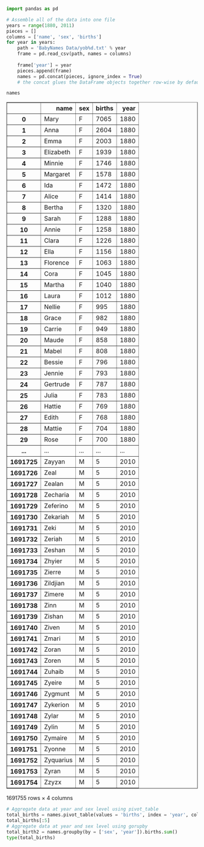

```python
import pandas as pd

# Assemble all of the data into one file
years = range(1880, 2011)
pieces = []
columns = ['name', 'sex', 'births']
for year in years:
    path = 'BabyNames Data/yob%d.txt' % year
    frame = pd.read_csv(path, names = columns)
    
    frame['year'] = year
    pieces.append(frame)
    names = pd.concat(pieces, ignore_index = True)
    # the concat glues the DataFrame objects together row-wise by default

names
```




<div>
<table border="1" class="dataframe">
  <thead>
    <tr style="text-align: right;">
      <th></th>
      <th>name</th>
      <th>sex</th>
      <th>births</th>
      <th>year</th>
    </tr>
  </thead>
  <tbody>
    <tr>
      <th>0</th>
      <td>Mary</td>
      <td>F</td>
      <td>7065</td>
      <td>1880</td>
    </tr>
    <tr>
      <th>1</th>
      <td>Anna</td>
      <td>F</td>
      <td>2604</td>
      <td>1880</td>
    </tr>
    <tr>
      <th>2</th>
      <td>Emma</td>
      <td>F</td>
      <td>2003</td>
      <td>1880</td>
    </tr>
    <tr>
      <th>3</th>
      <td>Elizabeth</td>
      <td>F</td>
      <td>1939</td>
      <td>1880</td>
    </tr>
    <tr>
      <th>4</th>
      <td>Minnie</td>
      <td>F</td>
      <td>1746</td>
      <td>1880</td>
    </tr>
    <tr>
      <th>5</th>
      <td>Margaret</td>
      <td>F</td>
      <td>1578</td>
      <td>1880</td>
    </tr>
    <tr>
      <th>6</th>
      <td>Ida</td>
      <td>F</td>
      <td>1472</td>
      <td>1880</td>
    </tr>
    <tr>
      <th>7</th>
      <td>Alice</td>
      <td>F</td>
      <td>1414</td>
      <td>1880</td>
    </tr>
    <tr>
      <th>8</th>
      <td>Bertha</td>
      <td>F</td>
      <td>1320</td>
      <td>1880</td>
    </tr>
    <tr>
      <th>9</th>
      <td>Sarah</td>
      <td>F</td>
      <td>1288</td>
      <td>1880</td>
    </tr>
    <tr>
      <th>10</th>
      <td>Annie</td>
      <td>F</td>
      <td>1258</td>
      <td>1880</td>
    </tr>
    <tr>
      <th>11</th>
      <td>Clara</td>
      <td>F</td>
      <td>1226</td>
      <td>1880</td>
    </tr>
    <tr>
      <th>12</th>
      <td>Ella</td>
      <td>F</td>
      <td>1156</td>
      <td>1880</td>
    </tr>
    <tr>
      <th>13</th>
      <td>Florence</td>
      <td>F</td>
      <td>1063</td>
      <td>1880</td>
    </tr>
    <tr>
      <th>14</th>
      <td>Cora</td>
      <td>F</td>
      <td>1045</td>
      <td>1880</td>
    </tr>
    <tr>
      <th>15</th>
      <td>Martha</td>
      <td>F</td>
      <td>1040</td>
      <td>1880</td>
    </tr>
    <tr>
      <th>16</th>
      <td>Laura</td>
      <td>F</td>
      <td>1012</td>
      <td>1880</td>
    </tr>
    <tr>
      <th>17</th>
      <td>Nellie</td>
      <td>F</td>
      <td>995</td>
      <td>1880</td>
    </tr>
    <tr>
      <th>18</th>
      <td>Grace</td>
      <td>F</td>
      <td>982</td>
      <td>1880</td>
    </tr>
    <tr>
      <th>19</th>
      <td>Carrie</td>
      <td>F</td>
      <td>949</td>
      <td>1880</td>
    </tr>
    <tr>
      <th>20</th>
      <td>Maude</td>
      <td>F</td>
      <td>858</td>
      <td>1880</td>
    </tr>
    <tr>
      <th>21</th>
      <td>Mabel</td>
      <td>F</td>
      <td>808</td>
      <td>1880</td>
    </tr>
    <tr>
      <th>22</th>
      <td>Bessie</td>
      <td>F</td>
      <td>796</td>
      <td>1880</td>
    </tr>
    <tr>
      <th>23</th>
      <td>Jennie</td>
      <td>F</td>
      <td>793</td>
      <td>1880</td>
    </tr>
    <tr>
      <th>24</th>
      <td>Gertrude</td>
      <td>F</td>
      <td>787</td>
      <td>1880</td>
    </tr>
    <tr>
      <th>25</th>
      <td>Julia</td>
      <td>F</td>
      <td>783</td>
      <td>1880</td>
    </tr>
    <tr>
      <th>26</th>
      <td>Hattie</td>
      <td>F</td>
      <td>769</td>
      <td>1880</td>
    </tr>
    <tr>
      <th>27</th>
      <td>Edith</td>
      <td>F</td>
      <td>768</td>
      <td>1880</td>
    </tr>
    <tr>
      <th>28</th>
      <td>Mattie</td>
      <td>F</td>
      <td>704</td>
      <td>1880</td>
    </tr>
    <tr>
      <th>29</th>
      <td>Rose</td>
      <td>F</td>
      <td>700</td>
      <td>1880</td>
    </tr>
    <tr>
      <th>...</th>
      <td>...</td>
      <td>...</td>
      <td>...</td>
      <td>...</td>
    </tr>
    <tr>
      <th>1691725</th>
      <td>Zayyan</td>
      <td>M</td>
      <td>5</td>
      <td>2010</td>
    </tr>
    <tr>
      <th>1691726</th>
      <td>Zeal</td>
      <td>M</td>
      <td>5</td>
      <td>2010</td>
    </tr>
    <tr>
      <th>1691727</th>
      <td>Zealan</td>
      <td>M</td>
      <td>5</td>
      <td>2010</td>
    </tr>
    <tr>
      <th>1691728</th>
      <td>Zecharia</td>
      <td>M</td>
      <td>5</td>
      <td>2010</td>
    </tr>
    <tr>
      <th>1691729</th>
      <td>Zeferino</td>
      <td>M</td>
      <td>5</td>
      <td>2010</td>
    </tr>
    <tr>
      <th>1691730</th>
      <td>Zekariah</td>
      <td>M</td>
      <td>5</td>
      <td>2010</td>
    </tr>
    <tr>
      <th>1691731</th>
      <td>Zeki</td>
      <td>M</td>
      <td>5</td>
      <td>2010</td>
    </tr>
    <tr>
      <th>1691732</th>
      <td>Zeriah</td>
      <td>M</td>
      <td>5</td>
      <td>2010</td>
    </tr>
    <tr>
      <th>1691733</th>
      <td>Zeshan</td>
      <td>M</td>
      <td>5</td>
      <td>2010</td>
    </tr>
    <tr>
      <th>1691734</th>
      <td>Zhyier</td>
      <td>M</td>
      <td>5</td>
      <td>2010</td>
    </tr>
    <tr>
      <th>1691735</th>
      <td>Zierre</td>
      <td>M</td>
      <td>5</td>
      <td>2010</td>
    </tr>
    <tr>
      <th>1691736</th>
      <td>Zildjian</td>
      <td>M</td>
      <td>5</td>
      <td>2010</td>
    </tr>
    <tr>
      <th>1691737</th>
      <td>Zimere</td>
      <td>M</td>
      <td>5</td>
      <td>2010</td>
    </tr>
    <tr>
      <th>1691738</th>
      <td>Zinn</td>
      <td>M</td>
      <td>5</td>
      <td>2010</td>
    </tr>
    <tr>
      <th>1691739</th>
      <td>Zishan</td>
      <td>M</td>
      <td>5</td>
      <td>2010</td>
    </tr>
    <tr>
      <th>1691740</th>
      <td>Ziven</td>
      <td>M</td>
      <td>5</td>
      <td>2010</td>
    </tr>
    <tr>
      <th>1691741</th>
      <td>Zmari</td>
      <td>M</td>
      <td>5</td>
      <td>2010</td>
    </tr>
    <tr>
      <th>1691742</th>
      <td>Zoran</td>
      <td>M</td>
      <td>5</td>
      <td>2010</td>
    </tr>
    <tr>
      <th>1691743</th>
      <td>Zoren</td>
      <td>M</td>
      <td>5</td>
      <td>2010</td>
    </tr>
    <tr>
      <th>1691744</th>
      <td>Zuhaib</td>
      <td>M</td>
      <td>5</td>
      <td>2010</td>
    </tr>
    <tr>
      <th>1691745</th>
      <td>Zyeire</td>
      <td>M</td>
      <td>5</td>
      <td>2010</td>
    </tr>
    <tr>
      <th>1691746</th>
      <td>Zygmunt</td>
      <td>M</td>
      <td>5</td>
      <td>2010</td>
    </tr>
    <tr>
      <th>1691747</th>
      <td>Zykerion</td>
      <td>M</td>
      <td>5</td>
      <td>2010</td>
    </tr>
    <tr>
      <th>1691748</th>
      <td>Zylar</td>
      <td>M</td>
      <td>5</td>
      <td>2010</td>
    </tr>
    <tr>
      <th>1691749</th>
      <td>Zylin</td>
      <td>M</td>
      <td>5</td>
      <td>2010</td>
    </tr>
    <tr>
      <th>1691750</th>
      <td>Zymaire</td>
      <td>M</td>
      <td>5</td>
      <td>2010</td>
    </tr>
    <tr>
      <th>1691751</th>
      <td>Zyonne</td>
      <td>M</td>
      <td>5</td>
      <td>2010</td>
    </tr>
    <tr>
      <th>1691752</th>
      <td>Zyquarius</td>
      <td>M</td>
      <td>5</td>
      <td>2010</td>
    </tr>
    <tr>
      <th>1691753</th>
      <td>Zyran</td>
      <td>M</td>
      <td>5</td>
      <td>2010</td>
    </tr>
    <tr>
      <th>1691754</th>
      <td>Zzyzx</td>
      <td>M</td>
      <td>5</td>
      <td>2010</td>
    </tr>
  </tbody>
</table>
<p>1691755 rows × 4 columns</p>
</div>




```python
# Aggregate data at year and sex level using pivot_table
total_births = names.pivot_table(values = 'births', index = 'year', columns = 'sex', aggfunc = sum)
total_births[:5] 
# Aggregate data at year and sex level using gorupby
total_birth2 = names.groupby(by = ['sex', 'year']).births.sum()
type(total_births)
```


